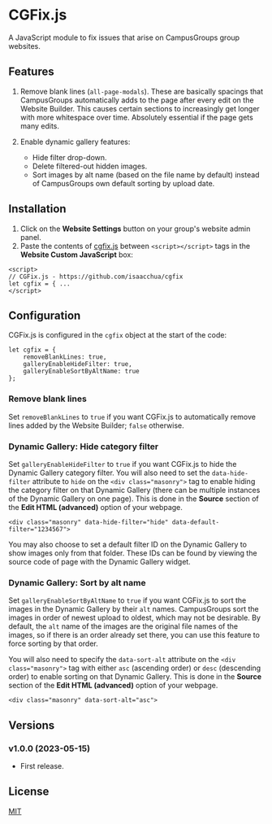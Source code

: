 # CGFix.js

A JavaScript module to fix issues that arise on CampusGroups group websites.

## Features

1. Remove blank lines (`all-page-modals`). These are basically spacings that CampusGroups automatically adds to the page after every edit on the Website Builder. This causes certain sections to increasingly get longer with more whitespace over time. Absolutely essential if the page gets many edits.

2. Enable dynamic gallery features:
    - Hide filter drop-down.
    - Delete filtered-out hidden images.
    - Sort images by alt name (based on the file name by default) instead of CampusGroups own default sorting by upload date.

## Installation

1. Click on the **Website Settings** button on your group's website admin panel.
2. Paste the contents of [cgfix.js](https://github.com/isaacchua/cgfix/blob/master/cgfix.js) between `<script></script>` tags in the **Website Custom JavaScript** box:
```
<script>
// CGFix.js - https://github.com/isaacchua/cgfix
let cgfix = { ...
</script>
```

## Configuration

CGFix.js is configured in the `cgfix` object at the start of the code:
```
let cgfix = {
    removeBlankLines: true,
    galleryEnableHideFilter: true,
    galleryEnableSortByAltName: true
};
```

### Remove blank lines

Set `removeBlankLines` to `true` if you want CGFix.js to automatically remove lines added by the Website Builder; `false` otherwise.

### Dynamic Gallery: Hide category filter

Set `galleryEnableHideFilter` to `true` if you want CGFix.js to hide the Dynamic Gallery category filter. You will also need to set the `data-hide-filter` attribute to `hide` on the `<div class="masonry">` tag to enable hiding the category filter on that Dynamic Gallery (there can be multiple instances of the Dynamic Gallery on one page). This is done in the **Source** section of the **Edit HTML (advanced)** option of your webpage.

```
<div class="masonry" data-hide-filter="hide" data-default-filter="1234567">
```

You may also choose to set a default filter ID on the Dynamic Gallery to show images only from that folder. These IDs can be found by viewing the source code of page with the Dynamic Gallery widget.

### Dynamic Gallery: Sort by alt name

Set `galleryEnableSortByAltName` to `true` if you want CGFix.js to sort the images in the Dynamic Gallery by their `alt` names. CampusGroups sort the images in order of newest upload to oldest, which may not be desirable. By default, the `alt` name of the images are the original file names of the images, so if there is an order already set there, you can use this feature to force sorting by that order.

You will also need to specify the `data-sort-alt` attribute on the `<div class="masonry">` tag with either `asc` (ascending order) or `desc` (descending order) to enable sorting on that Dynamic Gallery. This is done in the **Source** section of the **Edit HTML (advanced)** option of your webpage.

```
<div class="masonry" data-sort-alt="asc">
```

## Versions

### v1.0.0 (2023-05-15)
- First release.

## License

[MIT](https://github.com/isaacchua/cgfix/blob/master/LICENSE)
